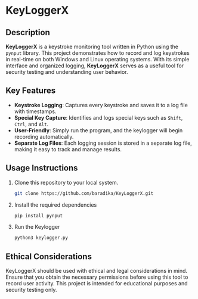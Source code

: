 # KeyLoggerX

## Description
**KeyLoggerX** is a keystroke monitoring tool written in Python using the `pynput` library. This project demonstrates how to record and log keystrokes in real-time on both Windows and Linux operating systems. With its simple interface and organized logging, **KeyLoggerX** serves as a useful tool for security testing and understanding user behavior.

## Key Features
- **Keystroke Logging**: Captures every keystroke and saves it to a log file with timestamps.
- **Special Key Capture**: Identifies and logs special keys such as `Shift`, `Ctrl`, and `Alt`.
- **User-Friendly**: Simply run the program, and the keylogger will begin recording automatically.
- **Separate Log Files**: Each logging session is stored in a separate log file, making it easy to track and manage results.

## Usage Instructions
1. Clone this repository to your local system.
   ```bash
   git clone https://github.com/baradika/KeyLoggerX.git
2. Install the required dependencies
   ```bash
   pip install pynput
4. Run the Keylogger
   ```bash
   python3 keylogger.py

## Ethical Considerations
KeyLoggerX should be used with ethical and legal considerations in mind. Ensure that you obtain the necessary permissions before using this tool to record user activity. This project is intended for educational purposes and security testing only.
